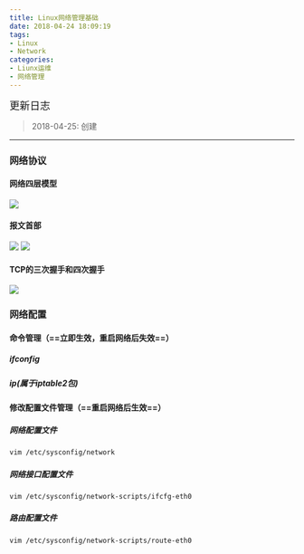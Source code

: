 ```yaml
---
title: Linux网络管理基础
date: 2018-04-24 18:09:19
tags: 
- Linux
- Network
categories:
- Liunx运维
- 网络管理
---
```


<font  size=4 face="黑体">更新日志</font> 

> 2018-04-25: 创建
  
---

### 网络协议

#### 网络四层模型

![](http://p7b7this6.bkt.clouddn.com/18-4-25/79196621.jpg)

#### 报文首部

![](http://p7b7this6.bkt.clouddn.com/18-4-25/38309777.jpg)
![](http://p7b7this6.bkt.clouddn.com/18-4-25/35269192.jpg)

#### TCP的三次握手和四次握手

![](http://p7b7this6.bkt.clouddn.com/18-4-25/52246500.jpg)


### 网络配置

#### 命令管理（==立即生效，重启网络后失效==）

##### ifconfig
##### ip(属于iptable2包)

#### 修改配置文件管理（==重启网络后生效==）

##### 网络配置文件
```sh
vim /etc/sysconfig/network
```

##### 网络接口配置文件
```sh
vim /etc/sysconfig/network-scripts/ifcfg-eth0
```

##### 路由配置文件
```sh
vim /etc/sysconfig/network-scripts/route-eth0
```

